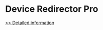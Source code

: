 # Device Redirector Pro
[>> Detailed information](https://secure.shareit.com/shareit/product.html?productid=300603900&affiliateid=200057808)